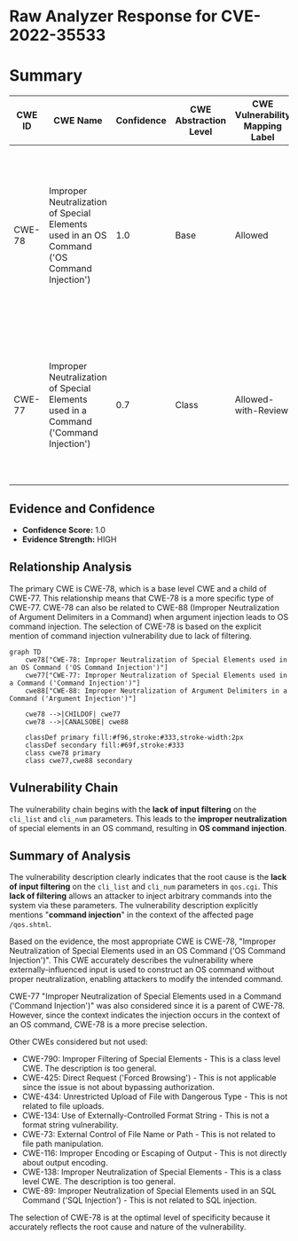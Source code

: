 # Raw Analyzer Response for CVE-2022-35533

# Summary
| CWE ID | CWE Name | Confidence | CWE Abstraction Level | CWE Vulnerability Mapping Label | CWE-Vulnerability Mapping Notes |
|---|---|---|---|---|---|
| CWE-78 | Improper Neutralization of Special Elements used in an OS Command ('OS Command Injection') | 1.0 | Base | Allowed | Primary CWE: The application constructs an OS command using external input without proper neutralization of special elements, leading to OS command injection. |
| CWE-77 | Improper Neutralization of Special Elements used in a Command ('Command Injection') | 0.7 | Class | Allowed-with-Review | Secondary Candidate: If the command injection is not specifically an OS command, this could be a more general command injection. |

## Evidence and Confidence

*   **Confidence Score:** 1.0
*   **Evidence Strength:** HIGH

## Relationship Analysis
The primary CWE is CWE-78, which is a base level CWE and a child of CWE-77. This relationship means that CWE-78 is a more specific type of CWE-77. CWE-78 can also be related to CWE-88 (Improper Neutralization of Argument Delimiters in a Command) when argument injection leads to OS command injection. The selection of CWE-78 is based on the explicit mention of command injection vulnerability due to lack of filtering.

```mermaid
graph TD
    cwe78["CWE-78: Improper Neutralization of Special Elements used in an OS Command ('OS Command Injection')"]
    cwe77["CWE-77: Improper Neutralization of Special Elements used in a Command ('Command Injection')"]
    cwe88["CWE-88: Improper Neutralization of Argument Delimiters in a Command ('Argument Injection')"]
    
    cwe78 -->|CHILDOF| cwe77
    cwe78 -->|CANALSOBE| cwe88
    
    classDef primary fill:#f96,stroke:#333,stroke-width:2px
    classDef secondary fill:#69f,stroke:#333
    class cwe78 primary
    class cwe77,cwe88 secondary
```

## Vulnerability Chain
The vulnerability chain begins with the **lack of input filtering** on the `cli_list` and `cli_num` parameters. This leads to the **improper neutralization** of special elements in an OS command, resulting in **OS command injection**.

## Summary of Analysis
The vulnerability description clearly indicates that the root cause is the **lack of input filtering** on the `cli_list` and `cli_num` parameters in `qos.cgi`. This **lack of filtering** allows an attacker to inject arbitrary commands into the system via these parameters. The vulnerability description explicitly mentions "**command injection**" in the context of the affected page `/qos.shtml`.

Based on the evidence, the most appropriate CWE is CWE-78, "Improper Neutralization of Special Elements used in an OS Command ('OS Command Injection')". This CWE accurately describes the vulnerability where externally-influenced input is used to construct an OS command without proper neutralization, enabling attackers to modify the intended command.

CWE-77 "Improper Neutralization of Special Elements used in a Command ('Command Injection')" was also considered since it is a parent of CWE-78. However, since the context indicates the injection occurs in the context of an OS command, CWE-78 is a more precise selection.

Other CWEs considered but not used:

*   CWE-790: Improper Filtering of Special Elements - This is a class level CWE. The description is too general.
*   CWE-425: Direct Request ('Forced Browsing') - This is not applicable since the issue is not about bypassing authorization.
*   CWE-434: Unrestricted Upload of File with Dangerous Type - This is not related to file uploads.
*   CWE-134: Use of Externally-Controlled Format String - This is not a format string vulnerability.
*   CWE-73: External Control of File Name or Path - This is not related to file path manipulation.
*   CWE-116: Improper Encoding or Escaping of Output - This is not directly about output encoding.
*   CWE-138: Improper Neutralization of Special Elements - This is a class level CWE. The description is too general.
*   CWE-89: Improper Neutralization of Special Elements used in an SQL Command ('SQL Injection') - This is not related to SQL injection.

The selection of CWE-78 is at the optimal level of specificity because it accurately reflects the root cause and nature of the vulnerability.